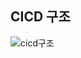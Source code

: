 ## CICD 구조

![cicd구조](https://github.com/Gdm0714/nonabang_backend/assets/50660440/8e80fcc9-73ed-45f4-94dd-26be4e45dc6c)

